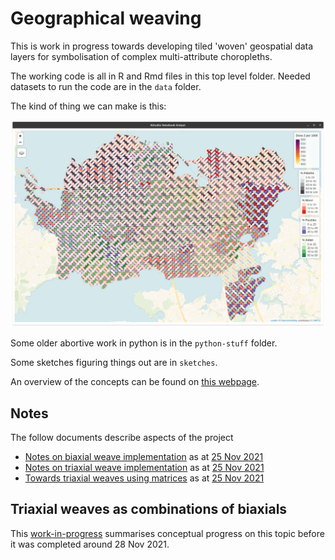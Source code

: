 # Geographical weaving
This is work in progress towards developing tiled 'woven' geospatial data layers for symbolisation of complex multi-attribute choropleths.  

The working code is all in R and Rmd files in this top level folder. Needed datasets to run the code are in the `data` folder.

The kind of thing we can make is this:

![a weave map](example.png)

Some older abortive work in python is in the `python-stuff` folder.

Some sketches figuring things out are in `sketches`.

An overview of the concepts can be found on [this webpage](https://dosull.github.io/weaving-space/NZCS-Nov-2021/make-weave-map.html).

## Notes
The follow documents describe aspects of the project

+ [Notes on biaxial weave implementation](https://dosull.github.io/weaving-space/notes/notes-on-biaxial-weave-implementation.html) as at [25 Nov 2021](https://github.com/DOSull/weaving-space/commit/735c6a828f682c52afd0fddf3570ce5fa4badaf3)
+ [Notes on triaxial weave implementation](https://dosull.github.io/weaving-space/notes/notes-on-triaxial-weave-implementation.html) as at [25 Nov 2021](https://github.com/DOSull/weaving-space/commit/735c6a828f682c52afd0fddf3570ce5fa4badaf3)
+ [Towards triaxial weaves using matrices](https://dosull.github.io/weaving-space/notes/towards-triaxial-weaves-using-matrices.html) as at [25 Nov 2021](https://github.com/DOSull/weaving-space/commit/735c6a828f682c52afd0fddf3570ce5fa4badaf3)

## Triaxial weaves as combinations of biaxials
This [work-in-progress](https://dosull.github.io/weaving-space/code-junkyard/three-way-matrices.html) summarises conceptual progress on this topic before it was completed around 28 Nov 2021.
